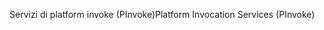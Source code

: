 <span data-ttu-id="e6498-101">Servizi di platform invoke (PInvoke)</span><span class="sxs-lookup"><span data-stu-id="e6498-101">Platform Invocation Services (PInvoke)</span></span>